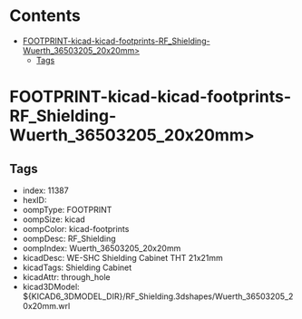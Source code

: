 



Contents
========

* [FOOTPRINT-kicad-kicad-footprints-RF_Shielding-Wuerth_36503205_20x20mm>](#footprint-kicad-kicad-footprints-rf_shielding-wuerth_36503205_20x20mm)
	* [Tags](#tags)

# FOOTPRINT-kicad-kicad-footprints-RF_Shielding-Wuerth_36503205_20x20mm>

## Tags

- index: 11387
- hexID: 
- oompType: FOOTPRINT
- oompSize: kicad
- oompColor: kicad-footprints
- oompDesc: RF_Shielding
- oompIndex: Wuerth_36503205_20x20mm
- kicadDesc: WE-SHC Shielding Cabinet THT 21x21mm
- kicadTags: Shielding Cabinet
- kicadAttr: through_hole
- kicad3DModel: ${KICAD6_3DMODEL_DIR}/RF_Shielding.3dshapes/Wuerth_36503205_20x20mm.wrl
